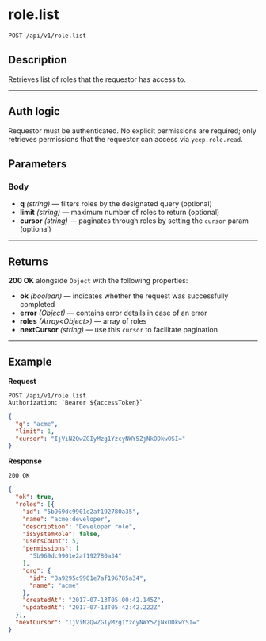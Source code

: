 # role.list

`POST /api/v1/role.list`

## Description

Retrieves list of roles that the requestor has access to.

***

## Auth logic

Requestor must be authenticated. No explicit permissions are required; only retrieves permissions that the requestor can access via `yeep.role.read`.

## Parameters

### Body

- **q** _(string)_ — filters roles by the designated query (optional)
- **limit** _(string)_ — maximum number of roles to return (optional)
- **cursor** _(string)_ — paginates through roles by setting the `cursor` param (optional)

***

## Returns

**200 OK** alongside `Object` with the following properties:

- **ok** _(boolean)_ — indicates whether the request was successfully completed
- **error** _(Object)_ — contains error details in case of an error
- **roles** _(Array\<Object>)_ — array of roles
- **nextCursor** _(string)_ — use this `cursor` to facilitate pagination

***

## Example

**Request**

```
POST /api/v1/role.list
Authorization: `Bearer ${accessToken}`
```

``` json
{
  "q": "acme",
  "limit": 1,
  "cursor": "IjViN2QwZGIyMzg1YzcyNWY5ZjNkODkwOSI="
}
```

**Response**

`200 OK`

``` json
{
  "ok": true,
  "roles": [{
    "id": "5b969dc9901e2af192780a35",
    "name": "acme:developer",
    "description": "Developer role",
    "isSystemRole": false,
    "usersCount": 5,
    "permissions": [
      "5b969dc9901e2af192780a34"
    ],
    "org": {
      "id": "8a9295c9901e7af196785a34",
      "name": "acme"
    },
    "createdAt": "2017-07-13T05:00:42.145Z",
    "updatedAt": "2017-07-13T05:42:42.222Z"
  }],
  "nextCursor": "IjViN2QwZGIyMzg1YzcyNWY5ZjNkODkwYSI="
}
```
